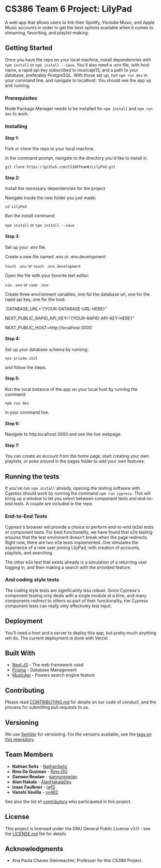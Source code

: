 # CS386 Team 6 Project: LilyPad

A web app that allows users to link their Spotify, Youtube Music, and Apple Music accounts in order to get the best options available when it comes to streaming, favoriting, and playlist-making.

## Getting Started

Once you have the repo on your local machine, install dependencies with `npm install` or `npm install --save`. You'll also need a .env file, with host name, a rapid api key subscribed to musicapi13, and a path to your database, preferably PostgreSQL. With those set up, run `npm run dev` in your command line, and navigate to localhost. You should see the app up and running.

### Prerequisites

Node Package Manager needs to be installed for `npm install` and `npm run dev` to work.

### Installing

#### Step 1:

Fork or clone the repo to your local machine.

In the command prompt, navigate to the directory you'd like to install in.

`git clone https://github.com/CS386Team6/LilyPad.git`

#### Step 2:

Install the necessary dependencies for the project

Navigate inside the new folder you just made:

`cd LilyPad`

Run the install command:

`npm install` or `npm install --save`

#### Step 3:

Set up your .env file.

Create a new file named .env or .env.development:

`touch .env` or `touch .env.development`

Open the file with your favorite text editor:

`vim .env` or `code .env`

Create three environment variables, one for the database url, one for the rapid api key, one for the host:

`DATABASE_URL="{YOUR-DATABASE-URL-HERE}"

NEXT_PUBLIC_RAPID_API_KEY="{YOUR-RAPID-API-KEY-HERE}"

NEXT_PUBLIC_HOST=http://localhost:3000`

#### Step 4:

Set up your database schema by running:

`npx prisma init`

and follow the steps.

#### Step 5:

Run the local instance of the app on your local host by running the command:

`npm run dev`

in your command line.

#### Step 6:

Navigate to http:localhost:3000 and see the live webpage.

#### Step 7:

You can create an account from the home page, start creating your own playlists, or poke around in the pages folder to add your own features.

## Running the tests

If you've run `npm install` already, opening the testing software with Cypress should work by running the command `npm run cypress`. This will bring up a window to let you select between component tests and end-to-end tests. A couple are included in the repo.

### End-to-End Tests

Cypress's browser will provide a choice to perform end-to-end (e2e) tests or component tests. For best functionality, we have found that e2e testing ensures that the test environent doesn't break when the page redirects. Right now, there are two e2e tests implemented. One simulates the experience of a new user joining LilyPad, with creation of accounts, playlists, and searching.

The other e2e test that exists already is a simulation of a returning user logging in, and then making a search with the provided feature.

### And coding style tests

The coding style tests are significantly less robust. Since Cypress's component testing only deals with a single module at a time, and many components redirect to others as part of their funcitonality, the Cypress component tests can really only effectively test input.

## Deployment

You'll need a host and a server to deploy this app, but pretty much anything will do. The current deployment is done with Vercel.

## Built With

* [Next.JS](https://nextjs.org/) - The web framework used
* [Prisma](https://www.prisma.io/) - Database Management
* [MusicApi](https://rapidapi.com/freeyourmusic-freeyourmusic-default/api/musicapi13) - Powers search engine feature

## Contributing

Please read [CONTRIBUTING.md](CONTRIBUTING.md) for details on our code of conduct, and the process for submitting pull requests to us.

## Versioning

We use [SemVer](http://semver.org/) for versioning. For the versions available, see the [tags on this repository](https://github.com/your/project/tags). 

## Team Members

* **Nathan Seitz** - [NathanSeitz](https://github.com/NathanSeitz)
* **Rino De Guzman** - [Rino-DG](https://github.com/Rino-DG)
* **Gannon Rowlan** - [gannonrowlan](https://github.com/gannonrowlan)
* **Alan Hakala** - [AlanHakalaDev](https://github.com/AlanHakalaDev)
* **Isaac Faulkner** - [iwf2](https://github.com/iwf2)
* **Vanshi Vavilla** - [vv482](https://github.com/Vamshi178)

See also the list of [contributors](https://github.com/CS386Team6/LilyPad) who participated in this project.

## License

This project is licensed under the GNU General Public License v3.0 - see the [LICENSE.md](LICENSE.md) file for details

## Acknowledgments

* Ana Paula Chaves Steinmacher, Professor for this CS386 Project.
